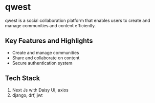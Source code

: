 # qwest

qwest is a social collaboration platform that enables users to create and manage communities and content efficiently.

## Key Features and Highlights

- Create and manage communities
- Share and collaborate on content
- Secure authentication system

## Tech Stack

1. Next Js with Daisy UI, axios
2. django, drf, jwt
